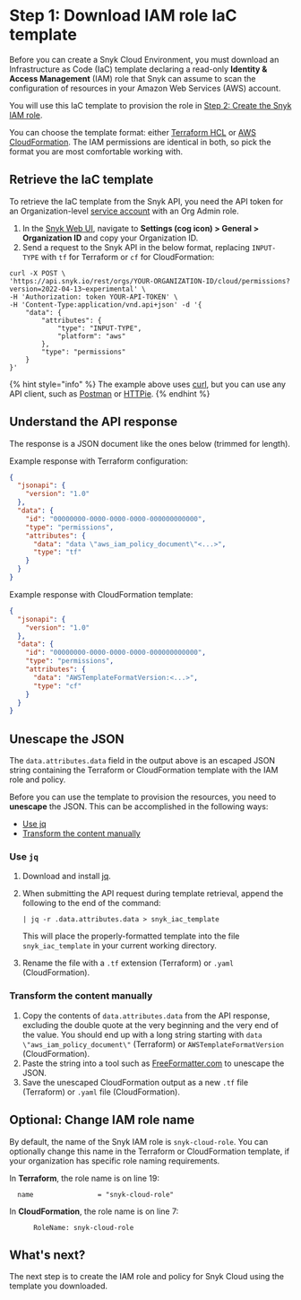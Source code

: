 # Step 1: Download IAM role IaC template

Before you can create a Snyk Cloud Environment, you must download an Infrastructure as Code (IaC) template declaring a read-only **Identity & Access Management** (IAM) role that Snyk can assume to scan the configuration of resources in your Amazon Web Services (AWS) account.&#x20;

You will use this IaC template to provision the role in [Step 2: Create the Snyk IAM role](step-2-create-the-snyk-iam-role.md).

You can choose the template format: either [Terraform HCL](https://www.terraform.io/language/syntax/configuration) or [AWS CloudFormation](https://docs.aws.amazon.com/AWSCloudFormation/latest/UserGuide/Welcome.html). The IAM permissions are identical in both, so pick the format you are most comfortable working with.

## Retrieve the IaC template

To retrieve the IaC template from the Snyk API, you need the API token for an Organization-level [service account](https://docs.snyk.io/features/user-and-group-management/structure-account-for-high-application-performance/service-accounts#set-up-a-service-account) with an Org Admin role.

1. In the [Snyk Web UI](https://app.snyk.io), navigate to **Settings (cog icon) > General > Organization ID** and copy your Organization ID.
2. Send a request to the Snyk API in the below format, replacing `INPUT-TYPE` with `tf` for Terraform or `cf` for CloudFormation:

```
curl -X POST \
'https://api.snyk.io/rest/orgs/YOUR-ORGANIZATION-ID/cloud/permissions?version=2022-04-13~experimental' \
-H 'Authorization: token YOUR-API-TOKEN' \
-H 'Content-Type:application/vnd.api+json' -d '{
    "data": {
        "attributes": {
            "type": "INPUT-TYPE",
            "platform": "aws"
        },
        "type": "permissions"
    }
}'
```

{% hint style="info" %}
The example above uses [curl](https://curl.se/), but you can use any API client, such as [Postman](https://www.postman.com/) or [HTTPie](https://httpie.io/).
{% endhint %}

## Understand the API response

The response is a JSON document like the ones below (trimmed for length).

Example response with Terraform configuration:

```json
{
  "jsonapi": {
    "version": "1.0"
  },
  "data": {
    "id": "00000000-0000-0000-0000-000000000000",
    "type": "permissions",
    "attributes": {
      "data": "data \"aws_iam_policy_document\"<...>",
      "type": "tf"
    }
  }
}
```

Example response with CloudFormation template:

```json
{
  "jsonapi": {
    "version": "1.0"
  },
  "data": {
    "id": "00000000-0000-0000-0000-000000000000",
    "type": "permissions",
    "attributes": {
      "data": "AWSTemplateFormatVersion:<...>",
      "type": "cf"
    }
  }
}
```

## Unescape the JSON

The `data.attributes.data` field in the output above is an escaped JSON string containing the Terraform or CloudFormation template with the IAM role and policy.

Before you can use the template to provision the resources, you need to **unescape** the JSON. This can be accomplished in the following ways:

* [Use jq](step-1-download-iam-role-iac-template.md#use-jq)
* [Transform the content manually](step-1-download-iam-role-iac-template.md#transform-the-content-manually)

### Use `jq`

1. Download and install [jq](https://stedolan.github.io/jq/download/).
2.  When submitting the API request during template retrieval, append the following to the end of the command:

    ```
    | jq -r .data.attributes.data > snyk_iac_template
    ```

    This will place the properly-formatted template into the file `snyk_iac_template` in your current working directory.
3. Rename the file with a `.tf` extension (Terraform) or `.yaml` (CloudFormation).

### Transform the content manually

1. Copy the contents of `data.attributes.data` from the API response, excluding the double quote at the very beginning and the very end of the value. You should end up with a long string starting with `data \"aws_iam_policy_document\"` (Terraform) or `AWSTemplateFormatVersion` (CloudFormation).
2. Paste the string into a tool such as [FreeFormatter.com](https://www.freeformatter.com/json-escape.html) to unescape the JSON.
3. Save the unescaped CloudFormation output as a new `.tf` file (Terraform) or `.yaml` file (CloudFormation).

## Optional: Change IAM role name

By default, the name of the Snyk IAM role is `snyk-cloud-role`. You can optionally change this name in the Terraform or CloudFormation template, if your organization has specific role naming requirements.

In **Terraform**, the role name is on line 19:

```
  name                = "snyk-cloud-role"
```

In **CloudFormation**, the role name is on line 7:

```
      RoleName: snyk-cloud-role
```

## What's next?

The next step is to create the IAM role and policy for Snyk Cloud using the template you downloaded.
